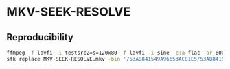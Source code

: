 # MKV-SEEK-RESOLVE

## Reproducibility
```sh
ffmpeg -f lavfi -i testsrc2=s=120x80 -f lavfi -i sine -c:a flac -ar 8000 -vframes 2 -c:v ffv1 -level 3 -c:a flac -g 1 -write_crc32 0 -y MKV-SEEK-RESOLVE.mkv
sfk replace MKV-SEEK-RESOLVE.mkv -bin '/53AB841549A96653AC81E5/53AB841549A96653AC8100/' -yes
```